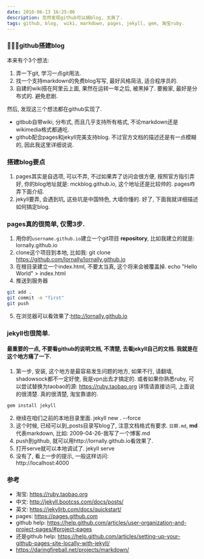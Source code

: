 ```yaml
---
date: 2016-06-13 16:25:06
description: 忽然发现github可以搞blog, 太爽了.
tags: github, blog,  wiki, markdown, pages, jekyll, gem, 淘宝ruby.
---
```

### github搭建blog
本来有个3个想法:

1. 弄一下git, 学习一点git用法.
2. 找一个支持markdown的免费blog写写, 最好风格简洁, 适合程序员的.
3. 自建的wiki搭在阿里云上面, 果然在运转一年之后, 被黑掉了. 要搬家, 最好是分布式的. 避免悲剧.

然后, 发现这三个想法都在github实现了.

- gitbub自带wiki, 分布式, 而且几乎支持所有格式, 不论markdown还是wikimedia格式都通吃.
- github配合pages和jekyll完美支持blog. 不过官方文档的描述还是有一点模糊的, 因此我这里详细说说.

### 搭建blog要点
1. pages其实是自选项, 可以不弄, 不过如果弄了访问会很方便, 按照官方指引弄好, 你的blog地址就是: mckblog.github.io, 这个地址还是比较帅的. pages咋弄下面介绍.
2. jekyll要弄, 会遇到坑, 这些坑是中国特色, 大墙你懂的.
好了, 下面我就详细描述如何搞定blog.

### pages真的很简单, 仅需3步.
1. 用你的`username.github.io`建立一个git项目 **repository**, 比如我建立的就是: lornally.github.io
2. clone这个项目到本地, 比如我: git clone https://github.com/lornally/lornally.github.io
3. 在根目录建立一个index.html, 不要太当真, 这个将来会被覆盖掉.
echo "Hello World" > index.html
4. 推送到服务器
```bash    
git add .
git commit -m "first"
git push
```
5. 在浏览器可以看效果了:http://lornally.github.io

### jekyll也很简单.

#### 最重要的一点, 不要看github的说明文档, 不清楚, 去看jekyll自己的文档. 我就是在这个地方痛了一下.
1. 第一步, 安装, 这个地方是最容易发生问题的地方, 如果不行, 请翻墙, shadowsock都不一定好使, 我是vpn出去才搞定的. 或者如果你熟悉ruby, 可以尝试替换为taobao的源: https://ruby.taobao.org 详情请直接访问, 上面说的很清楚. 真的很清楚, 淘宝靠谱的.
```bash    
gem install jekyll
```
2. 继续在咱们之前的本地目录里面.
        jekyll new . --force
3. 这个时候, 已经可以到_posts目录写blog了, 注意文档格式有要求. `日期.md`, __md__ 代表markdown, 比如:
        2009-04-26-我写了一个博客.md
5. push到github, 就可以用http://lornally.github.io看效果了.
3. 打开serve就可以本地调试了.
        jekyll serve
5. 没有了, 看上一步的提示, 一般这样访问:    
        http://localhost:4000


### 参考
- 淘宝: https://ruby.taobao.org
- 中文: http://jekyll.bootcss.com/docs/posts/
- 英文: https://jekyllrb.com/docs/quickstart/
- pages: https://pages.github.com
- github help:  https://help.github.com/articles/user-organization-and-project-pages/#project-pages
- 还是github help:  https://help.github.com/articles/setting-up-your-github-pages-site-locally-with-jekyll/
- https://daringfireball.net/projects/markdown/
